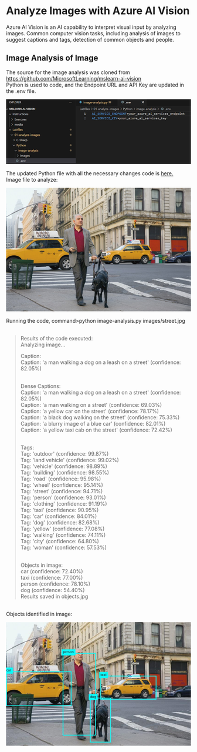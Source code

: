 # Analyze Images with Azure AI Vision

Azure AI Vision is an AI capability to interpret visual input by analyzing images. 
Common computer vision tasks, including analysis of images to suggest captions and tags, detection of common objects and people.

## Image Analysis of Image
The source for the image analysis was cloned from https://github.com/MicrosoftLearning/mslearn-ai-vision
</br>
Python is used to code, and the Endpoint URL and API Key are updated in the .env file.
<p><img src="https://github.com/tipros/Portfolio/blob/main/Projects/Azure/Images/Vision/vscodevisionkeys-01.png"/></p>

The updated Python file with all the necessary changes code is [here.](https://github.com/tipros/Portfolio/blob/main/Projects/Azure/Code/image-analysis.py)
</br>
Image file to analyze:
<p><img src="https://github.com/tipros/Portfolio/blob/main/Projects/Azure/Images/Vision/street.jpg"/></p>
Running the code, command>python image-analysis.py images/street.jpg
</br></br>
<blockquote>
Results of the code executed:</br>
Analyzing image...</br>

Caption:</br>
 Caption: 'a man walking a dog on a leash on a street' (confidence: 82.05%)</br></br>

Dense Captions:</br>
 Caption: 'a man walking a dog on a leash on a street' (confidence: 82.05%)</br>
 Caption: 'a man walking on a street' (confidence: 69.03%)</br>
 Caption: 'a yellow car on the street' (confidence: 78.17%)</br>
 Caption: 'a black dog walking on the street' (confidence: 75.33%)</br>
 Caption: 'a blurry image of a blue car' (confidence: 82.01%)</br>
 Caption: 'a yellow taxi cab on the street' (confidence: 72.42%)</br></br>

Tags:</br>
 Tag: 'outdoor' (confidence: 99.87%)</br>
 Tag: 'land vehicle' (confidence: 99.02%)</br>
 Tag: 'vehicle' (confidence: 98.89%)</br>
 Tag: 'building' (confidence: 98.55%)</br>
 Tag: 'road' (confidence: 95.98%)</br>
 Tag: 'wheel' (confidence: 95.14%)</br>
 Tag: 'street' (confidence: 94.71%)</br>
 Tag: 'person' (confidence: 93.01%)</br>
 Tag: 'clothing' (confidence: 91.19%)</br>
 Tag: 'taxi' (confidence: 90.95%)</br>
 Tag: 'car' (confidence: 84.01%)</br>
 Tag: 'dog' (confidence: 82.68%)</br>
 Tag: 'yellow' (confidence: 77.08%)</br>
 Tag: 'walking' (confidence: 74.11%)</br>
 Tag: 'city' (confidence: 64.80%)</br>
 Tag: 'woman' (confidence: 57.53%)</br></br>

Objects in image:</br>
 car (confidence: 72.40%)</br>
 taxi (confidence: 77.00%)</br>
 person (confidence: 78.10%)</br>
 dog (confidence: 54.40%)</br>
  Results saved in objects.jpg
</blockquote>
</br>
Objects identified in image:
<p><img src="https://github.com/tipros/Portfolio/blob/main/Projects/Azure/Images/Vision/objects.jpg"/></p>
